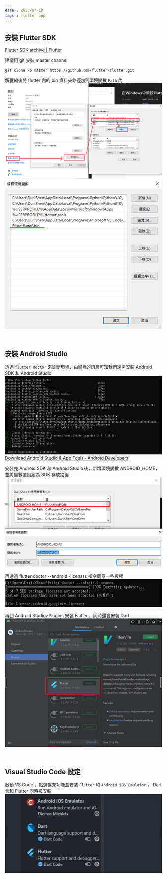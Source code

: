 ```yaml
---
date : 2023-07-18
tags : flutter app
---
```


## 安裝 Flutter SDK

[Flutter SDK archive | Flutter](https://docs.flutter.dev/release/archive?tab=windows#windows)

建議用 git 安裝 master channel
```
git clone -b master https://github.com/flutter/flutter.git
```

解壓縮後將 flutter 內的 bin 資料夾路徑加到環境變數 `Path` 內
![Pasted image 202307ff18d23h5838](https://raw.githubusercontent.com/agin0634/DuriShen_DevNote/main/Archives/Images/Pasted%20image%20202307ff18d23h5838.png)
![Pasted image 2023f0718h3585f4](https://raw.githubusercontent.com/agin0634/DuriShen_DevNote/main/Archives/Images/Pasted%20image%202023f0718h3585f4.png)

<br>

## 安裝 Android Studio

透過 `flutter doctor` 來診斷環境，由顯示的訊息可知我們還需安裝 Android SDK 和 Android Studio
![Pasted image 20230719000020](https://raw.githubusercontent.com/agin0634/DuriShen_DevNote/main/Archives/Images/Pasted%20image%2020230719000020.png)
[Download Android Studio & App Tools - Android Developers](https://developer.android.com/studio?gclid=Cj0KCQiAjJOQBhCkARIsAEKMtO3zEhdK4_I0CEZic3UH4dl-9gVXuHFR9dCl3TOHKjmv3xWLU3UxfhYaApfAEALw_wcB&gclsrc=aw.ds)

安裝完 Android SDK 和 Android Studio 後，新增環境變數 ANDROID_HOME，並將變數值設定為 SDK 存放路徑
![Pasted image 20230719000127](https://raw.githubusercontent.com/agin0634/DuriShen_DevNote/main/Archives/Images/Pasted%20image%2020230719000127.png)

再透過 flutter doctor --android -licenses 指令同意一些授權
![Pasted image 20230719000152](https://raw.githubusercontent.com/agin0634/DuriShen_DevNote/main/Archives/Images/Pasted%20image%2020230719000152.png)

再到 Android Studio>Plugins 安裝 Flutter ，同時還會安裝 Dart
![ImagesPasted image 20230719000f217](https://raw.githubusercontent.com/agin0634/DuriShen_DevNote/main/Archives/Images/ImagesPasted%20image%2020230719000f217.png)

<br>

## Visual Studio Code 設定
啟動 VS Code ，點選擴充功能並安裝 `Flutter` 和 `Android iOS Emulator` ， Dart 會和 Flutter 同時被安裝
![Pasted image 2023071900030d4](https://raw.githubusercontent.com/agin0634/DuriShen_DevNote/main/Archives/Images/Pasted%20image%202023071900030d4.png)